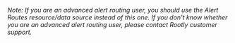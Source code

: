 *Note: If you are an advanced alert routing user, you should use the Alert Routes resource/data source instead of this one. If you don't know whether you are an advanced alert routing user, please contact Rootly customer support.*